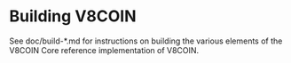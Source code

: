 Building V8COIN
=============

See doc/build-*.md for instructions on building the various
elements of the V8COIN Core reference implementation of V8COIN.
